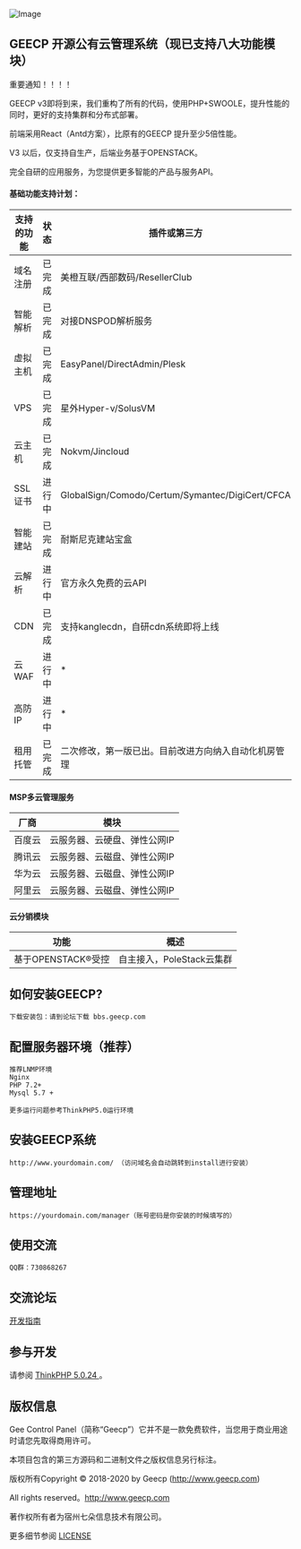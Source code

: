 
![Image](https://images.gitee.com/uploads/images/2020/0223/181407_3d7ec98d_1332225.png)

## GEECP 开源公有云管理系统（现已支持八大功能模块）

重要通知！！！！

GEECP v3即将到来，我们重构了所有的代码，使用PHP+SWOOLE，提升性能的同时，更好的支持集群和分布式部署。

前端采用React（Antd方案），比原有的GEECP 提升至少5倍性能。

V3 以后，仅支持自生产，后端业务基于OPENSTACK。

完全自研的应用服务，为您提供更多智能的产品与服务API。


#### 基础功能支持计划：

支持的功能|状态|插件或第三方
-|-|-
域名注册|已完成|美橙互联/西部数码/ResellerClub
智能解析|已完成|对接DNSPOD解析服务
虚拟主机|已完成|EasyPanel/DirectAdmin/Plesk
VPS|已完成|星外Hyper-v/SolusVM
云主机|已完成|Nokvm/Jincloud
SSL证书|进行中|GlobalSign/Comodo/Certum/Symantec/DigiCert/CFCA
智能建站|已完成|耐斯尼克建站宝盒
云解析|进行中|官方永久免费的云API
CDN|已完成| 支持kanglecdn，自研cdn系统即将上线
云WAF|进行中| * 
高防IP|进行中| *
租用托管|已完成|二次修改，第一版已出。目前改进方向纳入自动化机房管理


#### MSP多云管理服务

厂商 |模块
-|-
百度云|云服务器、云硬盘、弹性公网IP
腾讯云|云服务器、云磁盘、弹性公网IP
华为云|云服务器、云磁盘、弹性公网IP
阿里云|云服务器、云磁盘、弹性公网IP


#### 云分销模块

功能 | 概述
-|-
基于OPENSTACK®受控| 自主接入，PoleStack云集群



## 如何安装GEECP?


```
下载安装包：请到论坛下载 bbs.geecp.com
```


## 配置服务器环境（推荐）

~~~
推荐LNMP环境
Nginx
PHP 7.2+
Mysql 5.7 +

更多运行问题参考ThinkPHP5.0运行环境
~~~


## 安装GEECP系统

~~~
http://www.yourdomain.com/ （访问域名会自动跳转到install进行安装）
~~~

## 管理地址

~~~
https://yourdomain.com/manager（账号密码是你安装的时候填写的）
~~~

## 使用交流
~~~
QQ群：730868267
~~~


## 交流论坛

[开发指南](http://www.geecp.com)

## 参与开发

请参阅 [ThinkPHP 5.0.24 ](https://www.kancloud.cn/manual/thinkphp5)。

## 版权信息

Gee Control Panel（简称“Geecp”）它并不是一款免费软件，当您用于商业用途时请您先取得商用许可。

本项目包含的第三方源码和二进制文件之版权信息另行标注。

版权所有Copyright © 2018-2020 by Geecp (http://www.geecp.com)

All rights reserved。http://www.geecp.com

著作权所有者为宿州七朵信息技术有限公司。

更多细节参阅 [LICENSE](LICENSE)
